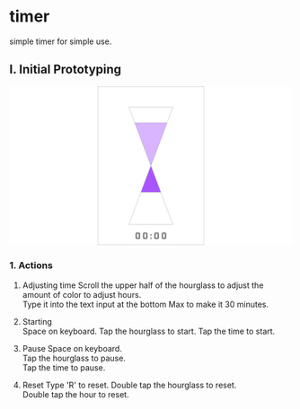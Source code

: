 # timer

simple timer for simple use.

## I. Initial Prototyping

![alt text](prototype/20190217timer.png "Logo Title Text 1")

### 1. Actions

1. Adjusting time
   Scroll the upper half of the hourglass to adjust the amount of color to adjust hours.  
   Type it into the text input at the bottom
   Max to make it 30 minutes.

2. Starting  
   Space on keyboard.
   Tap the hourglass to start.
   Tap the time to start.

3. Pause
   Space on keyboard.  
   Tap the hourglass to pause.  
   Tap the time to pause.

4. Reset
   Type 'R' to reset.
   Double tap the hourglass to reset.  
   Double tap the hour to reset.
